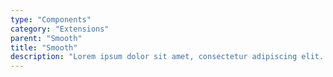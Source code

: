 ```yaml
---
type: "Components"
category: "Extensions"
parent: "Smooth"
title: "Smooth"
description: "Lorem ipsum dolor sit amet, consectetur adipiscing elit. Nunc tempus laoreet leo sit amet iaculis."
---
```

